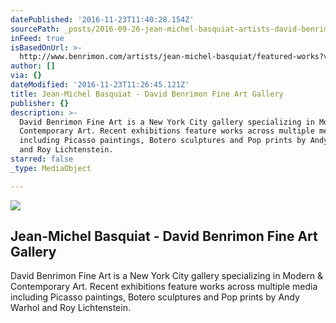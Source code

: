 ```yaml
---
datePublished: '2016-11-23T11:40:28.154Z'
sourcePath: _posts/2016-09-26-jean-michel-basquiat-artists-david-benrimon-fine-art-s.md
inFeed: true
isBasedOnUrl: >-
  http://www.benrimon.com/artists/jean-michel-basquiat/featured-works?view=slider#2
author: []
via: {}
dateModified: '2016-11-23T11:26:45.121Z'
title: Jean-Michel Basquiat - David Benrimon Fine Art Gallery
publisher: {}
description: >-
  David Benrimon Fine Art is a New York City gallery specializing in Modern &
  Contemporary Art. Recent exhibitions feature works across multiple media
  including Picasso paintings, Botero sculptures and Pop prints by Andy Warhol
  and Roy Lichtenstein.
starred: false
_type: MediaObject

---
```

<article style=""><img src="https://imgflo.herokuapp.com/graph/2b2431f8e7ba7b0/04938da35f2876a4476649c1aac147a1/noop.jpeg?input=https%3A%2F%2Fs3.amazonaws.com%2Ffiles.collageplatform.com.prod%2Fimage_cache%2F1010x580_fit%2F54188ee109a72c022291c1d0%2Fd3b310a8ae2784f59c1a8ef86fe9975e.jpeg" /><h1>Jean-Michel Basquiat - David Benrimon Fine Art Gallery</h1><p>David Benrimon Fine Art is a New York City gallery specializing in Modern &amp; Contemporary Art. Recent exhibitions feature works across multiple media including Picasso paintings, Botero sculptures and Pop prints by Andy Warhol and Roy Lichtenstein.</p></article>